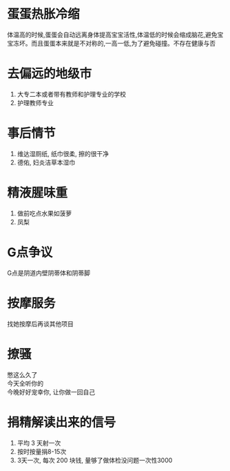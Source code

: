 # 蛋蛋热胀冷缩

体温高的时候,蛋蛋会自动远离身体提高宝宝活性,体温低的时候会缩成脑花,避免宝宝冻坏。而且蛋蛋本来就是不对称的,一高一低,为了避免碰撞。不存在健康与否

# 去偏远的地级市

1. 大专二本或者带有教师和护理专业的学校
2. 护理教师专业

# 事后情节

1. 维达湿厕纸, 纸巾很柔, 擦的很干净
2. 德佑, 妇炎洁草本湿巾

# 精液腥味重

1. 做前吃点水果如菠萝
2. 凤梨

# G点争议

G点是阴道内壁阴蒂体和阴蒂脚

# 按摩服务

找她按摩后再谈其他项目

# 撩骚

憋这么久了  
今天全听你的  
今晚好好宠幸你, 让你做一回自己  

# 捐精解读出来的信号

1. 平均 3 天射一次
2. 按时按量捐8-15次
3. 3天一次, 每次 200 块钱, 量够了做体检没问题一次性3000
